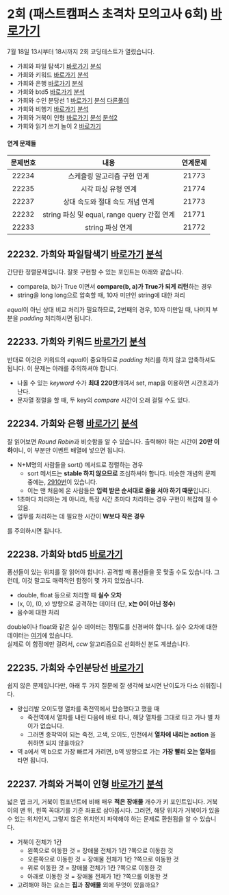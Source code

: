 # 2회 (패스트캠퍼스 초격차 모의고사 6회) [바로가기](https://www.acmicpc.net/contest/view/658) 
7월 18일 13시부터 18시까지 2회 코딩테스트가 열렸습니다. 
 
* 가희와 파일 탐색기  [바로가기](https://www.acmicpc.net/problem/22232) [분석](https://codingdog.tistory.com/554) 
* 가희와 키워드  [바로가기](https://www.acmicpc.net/problem/22233) [분석](https://codingdog.tistory.com/669) 
* 가희와 은행  [바로가기](https://www.acmicpc.net/problem/22234) [분석](https://codingdog.tistory.com/567) 
* 가희와 btd5  [바로가기](https://www.acmicpc.net/problem/22238) [분석](https://codingdog.tistory.com/620)
* 가희와 수인 분당선 1  [바로가기](https://www.acmicpc.net/problem/22235) [분석](https://codingdog.tistory.com/597) [다른풀이](https://boomrabbit.tistory.com/170) 
* 가희와 비행기  [바로가기](https://www.acmicpc.net/problem/22236) [분석](https://codingdog.tistory.com/653) 
* 가희와 거북이 인형  [바로가기](https://www.acmicpc.net/problem/22237) [분석](https://codingdog.tistory.com/564) [분석2](https://codingdog.tistory.com/590) 
* 가희와 읽기 쓰기 놀이 2  [바로가기](https://www.acmicpc.net/problem/22239) 

#### 연계 문제들
|문제번호|내용|연계문제|
|:------:|:-------------:|:-----:|
|22234|스케쥴링 알고리즘 구현 연계|21773|
|22235|시각 파싱 유형 연계|21774|
|22237|상대 속도와 절대 속도 개념 연계|21773|
|22232|string 파싱 및 equal, range query 간접 연계|21771|
|22233|string 파싱 연계|21772|

## 22232. 가희와 파일탐색기 [바로가기](https://www.acmicpc.net/problem/22232) [분석](https://codingdog.tistory.com/554)  
간단한 정렬문제입니다. 잘못 구현할 수 있는 포인트는 아래와 같습니다.
* compare(a, b)가 True 이면서 **compare(b, a)가 True가 되게 리턴**하는 경우  
* string을 long long으로 압축할 때, 10자 미만인 string에 대한 처리

*equal*이 아닌 상대 비교 처리가 필요하므로, 2번째의 경우, 10자 미만일 때, 나머지 부분을 *padding* 처리하시면 됩니다. 

## 22233. 가희와 키워드 [바로가기](https://www.acmicpc.net/problem/22233) [분석](https://codingdog.tistory.com/669) 
반대로 이것은 키워드의 *equal*이 중요하므로 *padding* 처리를 하지 않고 압축하셔도 됩니다. 이 문제는 아래를 주의하셔야 합니다.
* 나올 수 있는 *keyword* 수가 **최대 220만**개여서 set, map을 이용하면 시간초과가 난다.
* 문자열 정렬을 할 때, 두 key의 *compare* 시간이 오래 걸릴 수도 있다.


## 22234. 가희와 은행 [바로가기](https://www.acmicpc.net/problem/22234) [분석](https://codingdog.tistory.com/567)  
잘 읽어보면 *Round Robin*과 비슷함을 알 수 있습니다. 출력해야 하는 시간이 **20만 이하**이니, 이 부분만 이벤트 배열에 넣으면 됩니다.
* N+M명의 사람들을 sort() 메서드로 정렬하는 경우
  * sort 메서드는 **stable 하지 않으므로** 조심하셔야 합니다. 비슷한 개념의 문제 중에는, [2910번](https://www.acmicpc.net/problem/2910)이 있습니다.
  * 이는 맨 처음에 온 사람들은 **입력 받은 순서대로 줄을 서야 하기 때문**입니다.
* 1초마다 처리하는 게 아니라, 특정 시간 초마다 처리하는 경우 구현이 복잡해 질 수 있음.
* 업무를 처리하는 데 필요한 시간이 **W보다 작은 경우**

를 주의하시면 됩니다.

## 22238. 가희와 btd5 [바로가기](https://www.acmicpc.net/problem/22238) 
풍선들이 있는 위치를 잘 읽어야 합니다. 공격할 때 풍선들을 못 맞출 수도 있습니다. 그런데, 이것 말고도 매력적인 함정이 몇 가지 있었습니다.
* double, float 등으로 처리할 때 **실수 오차**
* (x, 0), (0, x) 방향으로 공격하는 데이터 (단, **x는 0이 아닌 정수**)
* 음수에 대한 처리

double이나 float와 같은 실수 데이터는 정밀도를 신경써야 합니다. 실수 오차에 대한 데이터는 [여기](https://github.com/cdog-gh/gh_coding_test/blob/main/2/4/double_att.in)에 있습니다.  
실제로 이 함정에만 걸려서, *ccw* 알고리즘으로 선회하신 분도 계셨습니다.

## 22235. 가희와 수인분당선 [바로가기](https://www.acmicpc.net/problem/22235) 
쉽지 않은 문제입니다만, 아래 두 가지 질문에 잘 생각해 보시면 난이도가 다소 쉬워집니다.
* 왕십리발 오이도행 열차를 죽전역에서 탑승했다고 했을 때
  * 죽전역에서 열차를 내린 다음에 바로 타나, 해당 열차를 그대로 타고 가나 별 차이가 없습니다.
  * 그러면 종착역이 되는 죽전, 고색, 오이도, 인천에서 **열차에 내리는 action** 을 취하면 되지 않을까요?
* 역 a에서 역 b으로 가장 빠르게 가려면, b역 방향으로 가는 **가장 빨리 오는 열차**를 타면 됩니다.

## 22237. 가희와 거북이 인형 [바로가기](https://www.acmicpc.net/problem/22237) [분석](https://codingdog.tistory.com/590) 
넓은 맵 크기, 거북이 컴포넌트에 비해 매우 **적은 장애물** 개수가 키 포인트입니다. 거북이의 맨 위, 왼쪽 꼭대기를 기준 좌표로 삼아봅시다. 
그러면, 해당 위치가 거북이가 있을 수 있는 위치인지, 그렇지 않은 위치인지 파악해야 하는 문제로 환원됨을 알 수 있습니다.
* 거북이 전체가 1칸 
  * 왼쪽으로 이동한 것 = 장애물 전체가 1칸 ?쪽으로 이동한 것
  * 오른쪽으로 이동한 것 = 장애물 전체가 1칸 ?쪽으로 이동한 것
  * 위로 이동한 것 = 장애물 전체가 1칸 ?쪽으로 이동한 것
  * 아래로 이동한 것 = 장애물 전체가 1칸 ?쪽으롤 이동한 것
* 고려해야 하는 요소는 **집**과 **장애물** 외에 무엇이 있을까요?